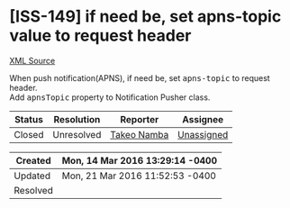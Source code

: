 # [ISS-149] if need be, set apns-topic value to request header

[XML Source](../xml/ISS-149.xml)
<p><p>When push notification(APNS),  if need be, set <tt>apns-topic</tt> to request header.<br/>
Add <tt>apnsTopic</tt> property to Notification Pusher class.</p></p>





Status|Resolution|Reporter|Assignee
------|----------|--------|--------
Closed|Unresolved|[Takeo Namba](groovelab)|[Unassigned]($-1)





Created|Mon, 14 Mar 2016 13:29:14 -0400
-------|--------------
Updated|Mon, 21 Mar 2016 11:52:53 -0400
Resolved|




